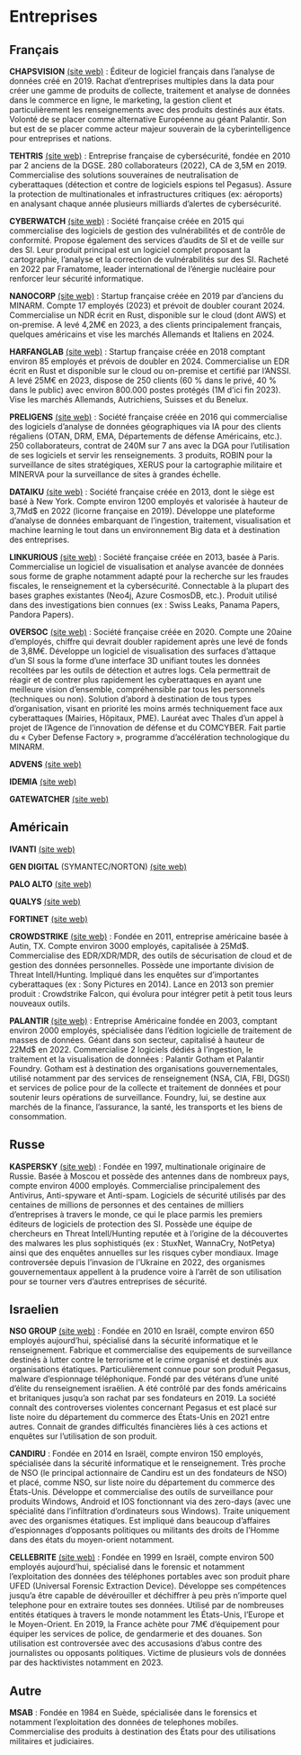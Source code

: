 # Entreprises

## Français

**CHAPSVISION** [(site web)](https://www.chapsvision.fr/) : Éditeur de logiciel français dans l’analyse de données créé en 2019. Rachat d’entreprises multiples dans la data pour créer une gamme de produits de collecte, traitement et analyse de données dans le commerce en ligne, le marketing, la gestion client et particulièrement les renseignements avec des produits destinés aux états. Volonté de se placer comme alternative Européenne au géant Palantir. Son but est de se placer comme acteur majeur souverain de la cyberintelligence pour entreprises et nations.

**TEHTRIS** [(site web)](https://tehtris.com/fr/) : Entreprise française de cybersécurité, fondée en 2010 par 2 anciens de la DGSE. 280 collaborateurs (2022), CA de 3,5M en 2019. Commercialise des solutions souveraines de neutralisation de cyberattaques (détection et contre de logiciels espions tel Pegasus). Assure la protection de multinationales et infrastructures critiques (ex: aéroports) en analysant chaque année plusieurs milliards d’alertes de cybersécurité.

**CYBERWATCH** [(site web)](https://cyberwatch.fr/) : Société française créée en 2015 qui commercialise des logiciels de gestion des vulnérabilités et de contrôle de conformité. Propose également des services d’audits de SI et de veille sur des SI. Leur produit principal est un logiciel complet proposant la cartographie, l’analyse et la correction de vulnérabilités sur des SI. Racheté en 2022 par Framatome, leader international de l’énergie nucléaire pour renforcer leur sécurité informatique.

**NANOCORP** [(site web)](https://www.nanocorp.ai/fr) : Startup française créée en 2019 par d’anciens du MINARM. Compte 17 employés (2023) et prévoit de doubler courant 2024. Commercialise un NDR écrit en Rust, disponible sur le cloud (dont AWS) et on-premise. A levé 4,2M€ en 2023, a des clients principalement français, quelques américains et vise les marchés Allemands et Italiens en 2024.

**HARFANGLAB** [(site web)](https://harfanglab.io/) : Startup française créée en 2018 comptant environ 85 employés et prévois de doubler en 2024. Commercialise un EDR écrit en Rust et disponible sur le cloud ou on-premise et certifié par l’ANSSI. A levé 25M€ en 2023, dispose de 250 clients (60 % dans le privé, 40 % dans le public) avec environ 800.000 postes protégés (1M d’ici fin 2023). Vise les marchés Allemands, Autrichiens, Suisses et du Benelux.

**PRELIGENS** [(site web)](https://www.preligens.com/fr) : Société française créée en 2016 qui commercialise des logiciels d’analyse de données géographiques via IA pour des clients régaliens (OTAN, DRM, EMA, Départements de défense Américains, etc.). 250 collaborateurs, contrat de 240M sur 7 ans avec la DGA pour l’utilisation de ses logiciels et servir les renseignements. 3 produits, ROBIN pour la surveillance de sites stratégiques, XERUS pour la cartographie militaire et MINERVA pour la surveillance de sites à grandes échelle.

**DATAIKU** [(site web)](https://www.dataiku.com/) : Société française créée en 2013, dont le siège est basé à New York. Compte environ 1200 employés et valorisée à hauteur de 3,7Md$ en 2022 (licorne française en 2019). Développe une plateforme d’analyse de données embarquant de l’ingestion, traitement, visualisation et machine learning le tout dans un environnement Big data et à destination des entreprises.

**LINKURIOUS** [(site web)](https://linkurious.com/) : Société française créée en 2013, basée à Paris. Commercialise un logiciel de visualisation et analyse avancée de données sous forme de graphe notamment adapté pour la recherche sur les fraudes fiscales, le renseignement et la cybersécurité. Connectable à la plupart des bases graphes existantes (Neo4j, Azure CosmosDB, etc.). Produit utilisé dans des investigations bien connues (ex : Swiss Leaks, Panama Papers, Pandora Papers).

**OVERSOC** [(site web)](https://fr.oversoc.com/) : Société française créée en 2020. Compte une 20aine d’employés, chiffre qui devrait doubler rapidement après une levé de fonds de 3,8M€. Développe un logiciel de visualisation des surfaces d’attaque d’un SI sous la forme d’une interface 3D unifiant toutes les données recoltées par les outils de détection et autres logs. Cela permettrait de réagir et de contrer plus rapidement les cyberattaques en ayant une meilleure vision d’ensemble, compréhensible par tous les personnels (techniques ou non). Solution d’abord à destination de tous types d’organisation, visant en priorité les moins armés techniquement face aux cyberattaques (Mairies, Hôpitaux, PME). Lauréat avec Thales d’un appel à projet de l’Agence de l’innovation de défense et du COMCYBER. Fait partie du « Cyber Defense Factory », programme d’accélération technologique du MINARM.

**ADVENS** [(site web)](https://www.advens.fr/)

**IDEMIA** [(site web)](https://www.idemia.com/fr)

**GATEWATCHER** [(site web)](https://www.gatewatcher.com/)

## Américain

**IVANTI** [(site web)](https://www.ivanti.com/fr/)

**GEN DIGITAL** (SYMANTEC/NORTON) [(site web)](https://www.gendigital.com/us/en/)

**PALO ALTO** [(site web)](https://www.paloaltonetworks.com/)

**QUALYS** [(site web)](https://www.qualys.com/)

**FORTINET** [(site web)](https://www.fortinet.com/fr)

**CROWDSTRIKE** [(site web)](https://www.crowdstrike.com/en-us/) : Fondée en 2011, entreprise américaine basée à Autin, TX. Compte environ 3000 employés, capitalisée à 25Md$. Commercialise des EDR/XDR/MDR, des outils de sécurisation de cloud et de gestion des données personnelles. Possède une importante division de Threat Intell/Hunting. Impliqué dans les enquêtes sur d’importantes cyberattaques (ex : Sony Pictures en 2014). Lance en 2013 son premier produit : Crowdstrike Falcon, qui évolura pour intégrer petit à petit tous leurs nouveaux outils.

**PALANTIR** [(site web)](https://www.palantir.com/) : Entreprise Américaine fondée en 2003, comptant environ 2000 employés, spécialisée dans l’édition logicielle de traitement de masses de données. Géant dans son secteur, capitalisé à hauteur de 22Md$ en 2022. Commercialise 2 logiciels dédiés à l’ingestion, le traitement et la visualisation de données : Palantir Gotham et Palantir Foundry. Gotham est à destination des organisations gouvernementales, utilisé notamment par des services de renseignement (NSA, CIA, FBI, DGSI) et services de police pour de la collecte et traitement de données et pour soutenir leurs opérations de surveillance. Foundry, lui, se destine aux marchés de la finance, l’assurance, la santé, les transports et les biens de consommation.

## Russe

**KASPERSKY** [(site web)](https://www.kaspersky.fr/) : Fondée en 1997, multinationale originaire de Russie. Basée à Moscou et possède des antennes dans de nombreux pays, compte environ 4000 employés. Commercialise principalement des Antivirus, Anti-spyware et Anti-spam. Logiciels de sécurité utilisés par des centaines de millions de personnes et des centaines de milliers d’entreprises à travers le monde, ce qui le place parmis les premiers éditeurs de logiciels de protection des SI. Possède une équipe de chercheurs en Threat Intell/Hunting reputée et à l’origine de la découvertes des malwares les plus sophistiqués (ex : StuxNet, WannaCry, NotPetya) ainsi que des enquêtes annuelles sur les risques cyber mondiaux. Image controversée depuis l’invasion de l’Ukraine en 2022, des organismes gouvernementaux appellent à la prudence voire à l’arrêt de son utilisation pour se tourner vers d’autres entreprises de sécurité.

## Israelien

**NSO GROUP** [(site web)](https://www.nsogroup.com/) : Fondée en 2010 en Israël, compte environ 650 employés aujourd’hui, spécialisé dans la sécurité informatique et le renseignement. Fabrique et commercialise des equipements de surveillance destinés à lutter contre le terrorisme et le crime organisé et destinés aux organisations étatiques. Particulièrement connue pour son produit Pegasus, malware d’espionnage téléphonique. Fondé par des vétérans d’une unité d’élite du renseignement israëlien. A été contrôlé par des fonds américains et britaniques jusqu’a son rachat par ses fondateurs en 2019. La société connaît des controverses violentes concernant Pegasus et est placé sur liste noire du département du commerce des États-Unis en 2021 entre autres. Connait de grandes difficultés financières liés à ces actions et enquêtes sur l’utilisation de son produit.

**CANDIRU** : Fondée en 2014 en Israël, compte environ 150 employés, spécialisée dans la sécurité informatique et le renseignement. Très proche de NSO (le principal actionnaire de Candiru est un des fondateurs de NSO) et placé, comme NSO, sur liste noire du département du commerce des États-Unis. Développe et commercialise des outils de surveillance pour produits Windows, Android et IOS fonctionnant via des zero-days (avec une spécialité dans l’infiltration d’ordinateurs sous Windows). Traite uniquement avec des organismes étatiques. Est impliqué dans beaucoup d’affaires d’espionnages d’opposants politiques ou militants des droits de l’Homme dans des états du moyen-orient notamment.

**CELLEBRITE** [(site web)](https://cellebrite.com/fr/accueil/) : Fondée en 1999 en Israël, compte environ 500 employés aujourd’hui, spécialisé dans le forensic et notamment l’exploitation des données des téléphones portables avec son produit phare UFED (Universal Forensic Extraction Device). Développe ses compétences jusqu’a être capable de dévérouiller et déchiffrer à peu près n’importe quel telephone pour en extraire toutes ses données. Utilisé par de nombreuses entités étatiques à travers le monde notamment les États-Unis, l’Europe et le Moyen-Orient. En 2019, la France achète pour 7M€ d’équipement pour équiper les services de police, de gendarmerie et des douanes. Son utilisation est controversée avec des accusasions d’abus contre des journalistes ou opposants politiques. Victime de plusieurs vols de données par des hacktivistes notamment en 2023.

## Autre

**MSAB** : Fondée en 1984 en Suède, spécialisée dans le forensics et notamment l’exploitation des données de telephones mobiles. Commercialise des produits à destination des États pour des utilisations militaires et judiciaires.